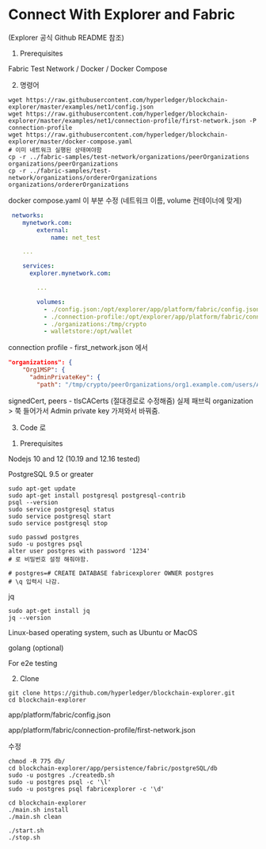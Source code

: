 # Connect With Explorer and Fabric

(Explorer 공식 Github README 참조)

1. Prerequisites

Fabric Test Network / Docker / Docker Compose

2. 명령어
```shell script
wget https://raw.githubusercontent.com/hyperledger/blockchain-explorer/master/examples/net1/config.json
wget https://raw.githubusercontent.com/hyperledger/blockchain-explorer/master/examples/net1/connection-profile/first-network.json -P connection-profile
wget https://raw.githubusercontent.com/hyperledger/blockchain-explorer/master/docker-compose.yaml
# 이미 네트워크 실행된 상태여야함
cp -r ../fabric-samples/test-network/organizations/peerOrganizations organizations/peerOrganizations
cp -r ../fabric-samples/test-network/organizations/ordererOrganizations organizations/ordererOrganizations
```

docker compose.yaml 이 부분 수정 (네트워크 이름, volume 컨테이너에 맞게)
```yaml
 networks:
    mynetwork.com:
        external:
            name: net_test

    ...

    services:
      explorer.mynetwork.com:

        ...

        volumes:
          - ./config.json:/opt/explorer/app/platform/fabric/config.json
          - ./connection-profile:/opt/explorer/app/platform/fabric/connection-profile
          - ./organizations:/tmp/crypto
          - walletstore:/opt/wallet
```

connection profile - first_network.json 에서
```json
"organizations": {
    "Org1MSP": {
      "adminPrivateKey": {
        "path": "/tmp/crypto/peerOrganizations/org1.example.com/users/Admin@org1.example.com/msp/keystore/priv_sk"
```
signedCert, peers - tlsCACerts (절대경로로 수정해줌)
실제 패브릭 organization > 쭉 들어가서 Admin private key 가져와서 바꿔줌.

3. Code 로

1) Prerequisites

Nodejs 10 and 12 (10.19 and 12.16 tested)

PostgreSQL 9.5 or greater
```shell script
sudo apt-get update
sudo apt-get install postgresql postgresql-contrib
psql --version
sudo service postgresql status
sudo service postgresql start
sudo service postgresql stop

sudo passwd postgres
sudo -u postgres psql
alter user postgres with password '1234'
# 로 비밀번호 설정 해줘야함.

# postgres=# CREATE DATABASE fabricexplorer OWNER postgres
# \q 입력시 나감.
```
jq
```shell script
sudo apt-get install jq
jq --version
```

Linux-based operating system, such as Ubuntu or MacOS

golang (optional)

For e2e testing

2) Clone
```shell script
git clone https://github.com/hyperledger/blockchain-explorer.git
cd blockchain-explorer
```

app/platform/fabric/config.json

app/platform/fabric/connection-profile/first-network.json

수정

```shell script
chmod -R 775 db/
cd blockchain-explorer/app/persistence/fabric/postgreSQL/db
sudo -u postgres ./createdb.sh
sudo -u postgres psql -c '\l'
sudo -u postgres psql fabricexplorer -c '\d'

cd blockchain-explorer
./main.sh install
./main.sh clean

./start.sh
./stop.sh
```